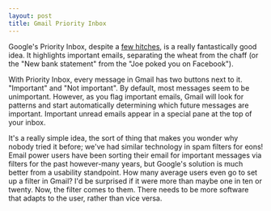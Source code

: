 ```yaml
---
layout: post
title: Gmail Priority Inbox
---
```

 
Google's Priority Inbox, despite a <a href="http://www.computerworld.com/s/article/9182918/Gmail_promo_for_Priority_Inbox_creeps_out_Chrome_users_">few hitches</a>, is a really fantastically good idea. It highlights important emails, separating the wheat from the chaff (or the "New bank statement" from the "Joe poked you on Facebook").

With Priority Inbox, every message in Gmail has two buttons next to it. "Important" and "Not important". By default, most messages seem to be unimportant. However, as you flag important emails, Gmail will look for patterns and start automatically determining which future messages are important. Important unread emails appear in a special pane at the top of your inbox.

It's a really simple idea, the sort of thing that makes you wonder why nobody tried it before; we've had similar technology in spam filters for eons! Email power users have been sorting their email for important messages via filters for the past however-many years, but Google's solution is much better from a usability standpoint. How many average users even go to set up a filter in Gmail? I'd be surprised if it were more than maybe one in ten or twenty. Now, the filter comes to them. There needs to be more software that adapts to the user, rather than vice versa.
